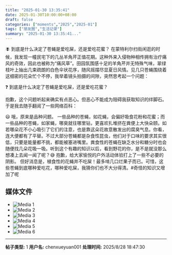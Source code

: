 ```yaml
---
title: "2025-01-30 13:35:41"
date: 2025-01-30T10:00:00+08:00
draft: false
categories: ["moments","2025","2025-01"]
tags: ["朋友圈","生活记录"]
summary: "2025-01-30 13:35:41..."
---
```


🪰 到底是什么决定了苍蝇是爱吃屎，还是爱吃花蜜？
​
在蒙特利尔扫街闲逛的时候，我发现一幢民宅下的几丛羊角芹正值花期。这种外来入侵物种相传拥有治疗痛风的奇效，因此也被称为“痛风草”。田园氛围感十足的羊角芹并无特殊气味，翠绿枝叶上抽出几束疏朗的白色伞状花序，随风摇摆尽显夏日风情。见几只苍蝇围绕着这细密的花朵忙个不停，我举着镜头拍摄的间隙，突然思考起一个问题：

❓ 到底是什么决定了苍蝇是爱吃屎，还是爱吃花蜜？

抱歉，这个问题听起来确实有点恶心。但恶心不能成为阻碍我获取知识的绊脚石。于是我去随手翻阅了一些网络百科：

​😃 哦，原来是品种问题。
​
一些品种的苍蝇，如花蝇，会偏好吸食花粉和花蜜；而一些品种的苍蝇，如家蝇，哪臭就往哪里钻，更喜欢扎堆挤在粪便上大快朵颐。如若哪朵花不小心吸引了它们的注意，也是靠这朵花故意散发出的腐臭气息。你看，连大便都有了平替。
​
不过大部分苍蝇都是杂食性昆虫，他们对于口味的要求其实很低，只要是能量都不挑，都能被塞进嘴里。粪食性的苍蝇在缺乏水分和糖分时也会随便找几朵花吸一吸。听到这个有趣的知识以后，看到野花的你，是不是就没那么想凑上去闻一闻了呢？😅 抱歉，给大家愉悦的户外活动体验打上了一些不必要的阴影。
​
但​好消息是，植食性的花蝇并不吃屎！最多啃几口烂果子而已。可惜，这些苍蝇到底哪种爱吃花，哪种爱吃屎，我猜你们也不大分得清。
​
​#奇怪的知识又增加了呢

## 媒体文件

- ![Media 1](/Moments/photos/2025-01-30/202501301335410.jpg)
- ![Media 2](/Moments/photos/2025-01-30/202501301335411.jpg)
- ![Media 3](/Moments/photos/2025-01-30/202501301335412.jpg)
- ![Media 4](/Moments/photos/2025-01-30/202501301335413.jpg)
- ![Media 5](/Moments/photos/2025-01-30/202501301335414.jpg)
- ![Media 6](/Moments/photos/2025-01-30/202501301335415.jpg)

---

**帖子类型:** 1
**用户名:** chenxueyuan001
**处理时间:** 2025/8/28 18:47:30
